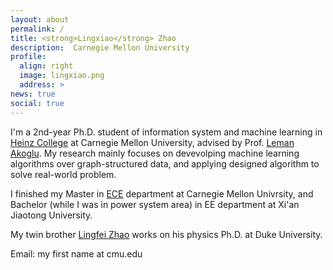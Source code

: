 ```yaml
---
layout: about
permalink: /
title: <strong>Lingxiao</strong> Zhao
description:  Carnegie Mellon University
profile:
  align: right
  image: lingxiao.png
  address: >
news: true
social: true
---
```


I'm a 2nd-year Ph.D. student of information system and machine learning in [Heinz College](https://www.heinz.cmu.edu/) at Carnegie Mellon University, advised by Prof. [Leman Akoglu](http://www.andrew.cmu.edu/user/lakoglu/). My research mainly focuses on devevolping machine learning algorithms over graph-structured data, and applying designed algorithm to solve real-world problem.

I finished my Master in [ECE](https://www.ece.cmu.edu/) department at Carnegie Mellon Univrsity, and Bachelor (while I was in power system area) in EE department at Xi'an Jiaotong University. 

My twin brother [Lingfei Zhao](https://phy.duke.edu/people/lingfei-zhao) works on his physics Ph.D. at Duke University.

Email: my first name at cmu.edu




